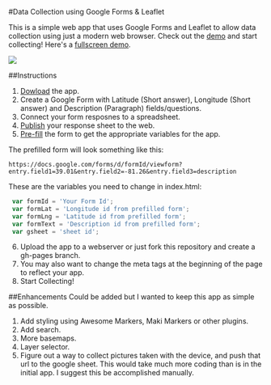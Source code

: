 #Data Collection using Google Forms & Leaflet

This is a simple web app that uses Google Forms and Leaflet to allow data collection using just a modern web browser. Check out the [demo](https://aogdp.github.io/gpsform/) and start collecting! Here's a [fullscreen demo](https://aogdp.github.io/gpsform/app/).

![](https://raw.githubusercontent.com/aogdp/gpsform/gh-pages/img/gpsform.png)

##Instructions

1. [Dowload](https://github.com/aogdp/gpsform/archive/gh-pages.zip) the app.
2. Create a Google Form with Latitude (Short answer), Longitude (Short answer) and Description (Paragraph) fields/questions.
3. Connect your form resposnes to a spreadsheet.
4. [Publish](https://support.google.com/docs/answer/37579?hl=en) your response sheet to the web.
5. [Pre-fill](https://support.google.com/docs/answer/160000?hl=en) the form to get the appropriate variables for the app.

The prefilled form will look something like this:
```
https://docs.google.com/forms/d/formId/viewform?entry.field1=39.01&entry.field2=-81.26&entry.field3=description
```
These are the variables you need to change in index.html:
```javascript
 var formId = 'Your Form Id';
 var formLat = 'Longitude id from prefilled form';
 var formLng = 'Latitude id from prefilled form';
 var formText = 'Description id from prefilled form';
 var gsheet = 'sheet id';
```
6. Upload the app to a webserver or just fork this repository and create a gh-pages branch.
7. You may also want to change the meta tags at the beginning of the page to reflect your app.
9. Start Collecting!
 
##Enhancements
Could be added but I wanted to keep this app as simple as possible.

1. Add styling using Awesome Markers, Maki Markers or other plugins.
2. Add search.
3. More basemaps.
5. Layer selector.
6. Figure out a way to collect pictures taken with the device, and push that url to the google sheet. This would take much more coding than is in the initial app. I suggest this be accomplished manually.


